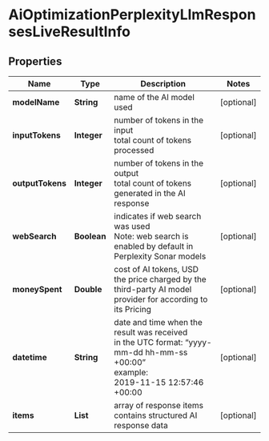 # AiOptimizationPerplexityLlmResponsesLiveResultInfo


## Properties

| Name | Type | Description | Notes |
|------------ | ------------- | ------------- | -------------|
**modelName** | **String** | name of the AI model used |[optional]|
**inputTokens** | **Integer** | number of tokens in the input<br>total count of tokens processed |[optional]|
**outputTokens** | **Integer** | number of tokens in the output<br>total count of tokens generated in the AI response |[optional]|
**webSearch** | **Boolean** | indicates if web search was used<br>Note: web search is enabled by default in Perplexity Sonar models |[optional]|
**moneySpent** | **Double** | cost of AI tokens, USD<br>the price charged by the third-party AI model provider for according to its Pricing |[optional]|
**datetime** | **String** | date and time when the result was received<br>in the UTC format: “yyyy-mm-dd hh-mm-ss +00:00”<br>example:<br>2019-11-15 12:57:46 +00:00 |[optional]|
**items** | **List<AiOptimizationItem>** | array of response items<br>contains structured AI response data |[optional]|